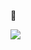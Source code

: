 👋

 [<img src="https://user-images.githubusercontent.com/96829831/203059218-9f7930eb-a527-41c5-b6b8-3c71ea93c45f.png">](https://www.bacqueyrisses.dev)
